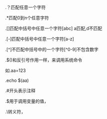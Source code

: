 .？匹配任意一个字符

.\*匹配0到n个任意字符

.\[\]匹配中括号中任意一个字符\[abc\] a匹配,d不匹配

.\[-\]匹配中括号中任意一个字符\[a-z\]

.\[^\]不匹配中括号中的一个字符\[^0-9\]不包含数字

.$\(\)和反引号作用一样，来调用系统命令

如.aa=123

 .echo $\(aa\)

.\#开头表示注释

.$用于调用变量的值，

.\转义符，

